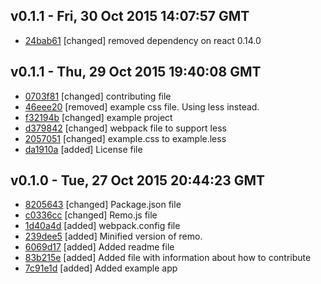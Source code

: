 v0.1.1 - Fri, 30 Oct 2015 14:07:57 GMT
--------------------------------------

- [24bab61](../../commit/24bab61) [changed] removed dependency on react 0.14.0


v0.1.1 - Thu, 29 Oct 2015 19:40:08 GMT
--------------------------------------

- [0703f81](../../commit/0703f81) [changed] contributing file
- [46eee20](../../commit/46eee20) [removed] example css file. Using less instead.
- [f32194b](../../commit/f32194b) [changed] example project
- [d379842](../../commit/d379842) [changed] webpack file to support less
- [2057051](../../commit/2057051) [changed] example.css to example.less
- [da1910a](../../commit/da1910a) [added] License file


v0.1.0 - Tue, 27 Oct 2015 20:44:23 GMT
--------------------------------------

- [8205643](../../commit/8205643) [changed] Package.json file
- [c0336cc](../../commit/c0336cc) [changed] Remo.js file
- [1d40a4d](../../commit/1d40a4d) [added] webpack.config file
- [239dee5](../../commit/239dee5) [added] Minified version of remo.
- [6069d17](../../commit/6069d17) [added] Added readme file
- [83b215e](../../commit/83b215e) [added] Added file with information about how to contribute
- [7c91e1d](../../commit/7c91e1d) [added] Added example app
